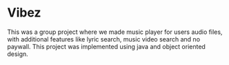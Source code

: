 # Vibez
This was a group project where we made music player for users audio files, with additional features like lyric search, music video search and no paywall. 
This project was implemented using java and object oriented design. 

